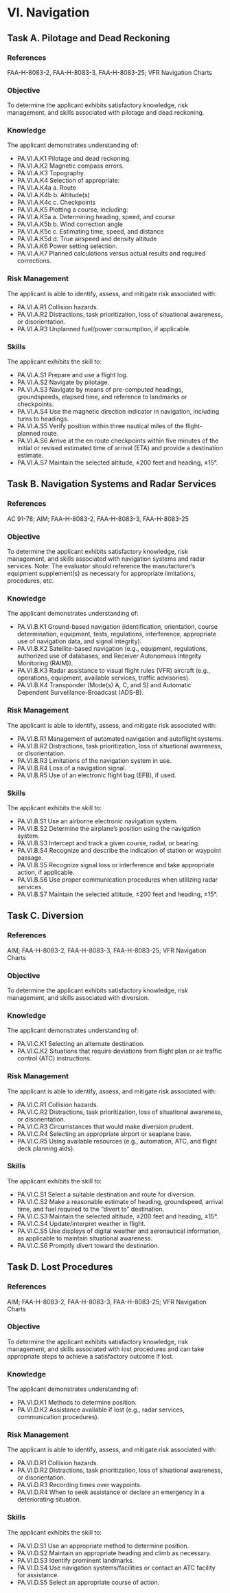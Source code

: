 # VI. Navigation
## Task A. Pilotage and Dead Reckoning
### References
FAA-H-8083-2, FAA-H-8083-3, FAA-H-8083-25; VFR Navigation Charts
### Objective
To determine the applicant exhibits satisfactory knowledge, risk management, and skills associated with pilotage and dead reckoning.
### Knowledge
The applicant demonstrates understanding of:
* PA.VI.A.K1 Pilotage and dead reckoning.
* PA.VI.A.K2 Magnetic compass errors.
* PA.VI.A.K3 Topography.
* PA.VI.A.K4 Selection of appropriate:
* PA.VI.A.K4a a. Route
* PA.VI.A.K4b b. Altitude(s)
* PA.VI.A.K4c c. Checkpoints
* PA.VI.A.K5 Plotting a course, including:
* PA.VI.A.K5a a. Determining heading, speed, and course
* PA.VI.A.K5b b. Wind correction angle
* PA.VI.A.K5c c. Estimating time, speed, and distance
* PA.VI.A.K5d d. True airspeed and density altitude
* PA.VI.A.K6 Power setting selection.
* PA.VI.A.K7 Planned calculations versus actual results and required corrections.
### Risk Management
The applicant is able to identify, assess, and mitigate risk associated with:
* PA.VI.A.R1 Collision hazards.
* PA.VI.A.R2 Distractions, task prioritization, loss of situational awareness, or disorientation.
* PA.VI.A.R3 Unplanned fuel/power consumption, if applicable.
### Skills
The applicant exhibits the skill to:
* PA.VI.A.S1 Prepare and use a flight log.
* PA.VI.A.S2 Navigate by pilotage.
* PA.VI.A.S3 Navigate by means of pre-computed headings, groundspeeds, elapsed time, and reference to landmarks or checkpoints.
* PA.VI.A.S4 Use the magnetic direction indicator in navigation, including turns to headings.
* PA.VI.A.S5 Verify position within three nautical miles of the flight-planned route.
* PA.VI.A.S6 Arrive at the en route checkpoints within five minutes of the initial or revised estimated time of arrival (ETA) and provide a destination estimate.
* PA.VI.A.S7 Maintain the selected altitude, ±200 feet and heading, ±15°.
## Task B. Navigation Systems and Radar Services
### References
AC 91-78; AIM; FAA-H-8083-2, FAA-H-8083-3, FAA-H-8083-25
### Objective
To determine the applicant exhibits satisfactory knowledge, risk management, and skills associated with navigation systems and radar services. Note: The evaluator should reference the manufacturer’s equipment supplement(s) as necessary for appropriate limitations, procedures, etc.
### Knowledge
The applicant demonstrates understanding of:
* PA.VI.B.K1 Ground-based navigation (identification, orientation, course determination, equipment, tests, regulations, interference, appropriate use of navigation data, and signal integrity).
* PA.VI.B.K2 Satellite-based navigation (e.g., equipment, regulations, authorized use of databases, and Receiver Autonomous Integrity Monitoring (RAIM)).
* PA.VI.B.K3 Radar assistance to visual flight rules (VFR) aircraft (e.g., operations, equipment, available services, traffic advisories).
* PA.VI.B.K4 Transponder (Mode(s) A, C, and S) and Automatic Dependent Surveillance-Broadcast (ADS-B).
### Risk Management
The applicant is able to identify, assess, and mitigate risk associated with:
* PA.VI.B.R1 Management of automated navigation and autoflight systems.
* PA.VI.B.R2 Distractions, task prioritization, loss of situational awareness, or disorientation.
* PA.VI.B.R3 Limitations of the navigation system in use.
* PA.VI.B.R4 Loss of a navigation signal.
* PA.VI.B.R5 Use of an electronic flight bag (EFB), if used.
### Skills
The applicant exhibits the skill to:
* PA.VI.B.S1 Use an airborne electronic navigation system.
* PA.VI.B.S2 Determine the airplane’s position using the navigation system.
* PA.VI.B.S3 Intercept and track a given course, radial, or bearing.
* PA.VI.B.S4 Recognize and describe the indication of station or waypoint passage.
* PA.VI.B.S5 Recognize signal loss or interference and take appropriate action, if applicable.
* PA.VI.B.S6 Use proper communication procedures when utilizing radar services.
* PA.VI.B.S7 Maintain the selected altitude, ±200 feet and heading, ±15°.
## Task C. Diversion
### References
AIM; FAA-H-8083-2, FAA-H-8083-3, FAA-H-8083-25; VFR Navigation Charts
### Objective
To determine the applicant exhibits satisfactory knowledge, risk management, and skills associated with diversion.
### Knowledge
The applicant demonstrates understanding of:
* PA.VI.C.K1 Selecting an alternate destination.
* PA.VI.C.K2 Situations that require deviations from flight plan or air traffic control (ATC) instructions.
### Risk Management
The applicant is able to identify, assess, and mitigate risk associated with:
* PA.VI.C.R1 Collision hazards.
* PA.VI.C.R2 Distractions, task prioritization, loss of situational awareness, or disorientation.
* PA.VI.C.R3 Circumstances that would make diversion prudent.
* PA.VI.C.R4 Selecting an appropriate airport or seaplane base.
* PA.VI.C.R5 Using available resources (e.g., automation, ATC, and flight deck planning aids).
### Skills
The applicant exhibits the skill to:
* PA.VI.C.S1 Select a suitable destination and route for diversion.
* PA.VI.C.S2 Make a reasonable estimate of heading, groundspeed, arrival time, and fuel required to the “divert to” destination.
* PA.VI.C.S3 Maintain the selected altitude, ±200 feet and heading, ±15°.
* PA.VI.C.S4 Update/interpret weather in flight.
* PA.VI.C.S5 Use displays of digital weather and aeronautical information, as applicable to maintain situational awareness.
* PA.VI.C.S6 Promptly divert toward the destination.
## Task D. Lost Procedures
### References
AIM; FAA-H-8083-2, FAA-H-8083-3, FAA-H-8083-25; VFR Navigation Charts
### Objective
To determine the applicant exhibits satisfactory knowledge, risk management, and skills associated with lost procedures and can take appropriate steps to achieve a satisfactory outcome if lost.
### Knowledge
The applicant demonstrates understanding of:
* PA.VI.D.K1 Methods to determine position.
* PA.VI.D.K2 Assistance available if lost (e.g., radar services, communication procedures).
### Risk Management
The applicant is able to identify, assess, and mitigate risk associated with:
* PA.VI.D.R1 Collision hazards.
* PA.VI.D.R2 Distractions, task prioritization, loss of situational awareness, or disorientation.
* PA.VI.D.R3 Recording times over waypoints.
* PA.VI.D.R4 When to seek assistance or declare an emergency in a deteriorating situation.
### Skills
The applicant exhibits the skill to:
* PA.VI.D.S1 Use an appropriate method to determine position.
* PA.VI.D.S2 Maintain an appropriate heading and climb as necessary.
* PA.VI.D.S3 Identify prominent landmarks.
* PA.VI.D.S4 Use navigation systems/facilities or contact an ATC facility for assistance.
* PA.VI.D.S5 Select an appropriate course of action.
